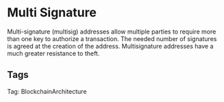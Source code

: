 # Multi Signature

Multi-signature (multisig) addresses allow multiple parties to require more
than one key to authorize a transaction. The needed number of signatures is
agreed at the creation of the address. Multisignature addresses have a much
greater resistance to theft.

## Tags

Tag: BlockchainArchitecture
